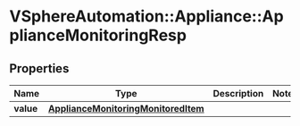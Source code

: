 # VSphereAutomation::Appliance::ApplianceMonitoringResp

## Properties
Name | Type | Description | Notes
------------ | ------------- | ------------- | -------------
**value** | [**ApplianceMonitoringMonitoredItem**](ApplianceMonitoringMonitoredItem.md) |  | 


